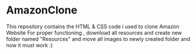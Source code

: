 # AmazonClone
This repository contains the HTML &amp; CSS code i used to clone Amazon Website
For proper functioning , download all resources and create new folder named "Resources" and move all images to newly created folder and now it must work :)
